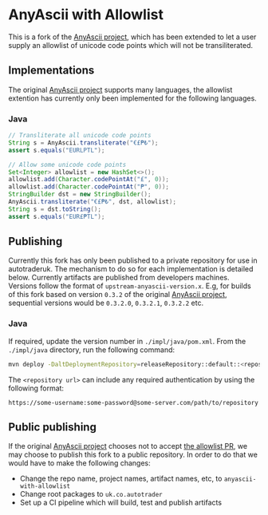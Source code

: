 # AnyAscii with Allowlist

This is a fork of the [AnyAscii project](https://github.com/anyascii/anyascii), which has been extended to let a user supply an allowlist of unicode code points which will not be transiliterated.

## Implementations

The original [AnyAscii project](https://github.com/anyascii/anyascii) supports many languages, the allowlist extention has currently only been implemented for the following languages.

### Java

```java
// Transliterate all unicode code points
String s = AnyAscii.transliterate("€£₱₺");
assert s.equals("EURLPTL");

// Allow some unicode code points
Set<Integer> allowlist = new HashSet<>();
allowlist.add(Character.codePointAt("£", 0));
allowlist.add(Character.codePointAt("₱", 0));
StringBuilder dst = new StringBuilder();
AnyAscii.transliterate("€£₱₺", dst, allowlist);
String s = dst.toString();
assert s.equals("EUR£₱TL");
```

## Publishing

Currently this fork has only been published to a private repository for use in autotraderuk. The mechanism to do so for each implementation is detailed below. Currently artifacts are published from developers machines. Versions follow the format of `upstream-anyascii-version.x`. E.g, for builds of this fork based on version `0.3.2` of the original [AnyAscii project](https://github.com/anyascii/anyascii), sequential versions would be `0.3.2.0`, `0.3.2.1`, `0.3.2.2` etc.


### Java

If required, update the version number in `./impl/java/pom.xml`. From the `./impl/java` directory, run the following command:

```bash
mvn deploy -DaltDeploymentRepository=releaseRepository::default::<repository url> -f pom.xml
```

The `<repository url>` can include any required authentication by using the following format:

```
https://some-username:some-password@some-server.com/path/to/repository
```

## Public publishing

If the original [AnyAscii project](https://github.com/anyascii/anyascii) chooses not to accept [the allowlist PR](https://github.com/anyascii/anyascii/pull/22), we may choose to publish this fork to a public repository. In order to do that we would have to make the following changes:

- Change the repo name, project names, artifact names, etc, to `anyascii-with-allowlist`
- Change root packages to `uk.co.autotrader`
- Set up a CI pipeline which will build, test and publish artifacts

